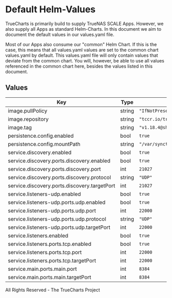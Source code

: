 # Default Helm-Values

TrueCharts is primarily build to supply TrueNAS SCALE Apps.
However, we also supply all Apps as standard Helm-Charts. In this document we aim to document the default values in our values.yaml file.

Most of our Apps also consume our "common" Helm Chart.
If this is the case, this means that all values.yaml values are set to the common chart values.yaml by default. This values.yaml file will only contain values that deviate from the common chart.
You will, however, be able to use all values referenced in the common chart here, besides the values listed in this document.

## Values

| Key | Type | Default | Description |
|-----|------|---------|-------------|
| image.pullPolicy | string | `"IfNotPresent"` |  |
| image.repository | string | `"tccr.io/truecharts/syncthing"` |  |
| image.tag | string | `"v1.18.4@sha256:cc2bd691927ec19b9aac2d4a3e2330cb0ce9458dda761ead7dddd5f2d8338221"` |  |
| persistence.config.enabled | bool | `true` |  |
| persistence.config.mountPath | string | `"/var/syncthing/"` |  |
| service.discovery.enabled | bool | `true` |  |
| service.discovery.ports.discovery.enabled | bool | `true` |  |
| service.discovery.ports.discovery.port | int | `21027` |  |
| service.discovery.ports.discovery.protocol | string | `"UDP"` |  |
| service.discovery.ports.discovery.targetPort | int | `21027` |  |
| service.listeners-udp.enabled | bool | `true` |  |
| service.listeners-udp.ports.udp.enabled | bool | `true` |  |
| service.listeners-udp.ports.udp.port | int | `22000` |  |
| service.listeners-udp.ports.udp.protocol | string | `"UDP"` |  |
| service.listeners-udp.ports.udp.targetPort | int | `22000` |  |
| service.listeners.enabled | bool | `true` |  |
| service.listeners.ports.tcp.enabled | bool | `true` |  |
| service.listeners.ports.tcp.port | int | `22000` |  |
| service.listeners.ports.tcp.targetPort | int | `22000` |  |
| service.main.ports.main.port | int | `8384` |  |
| service.main.ports.main.targetPort | int | `8384` |  |

All Rights Reserved - The TrueCharts Project

